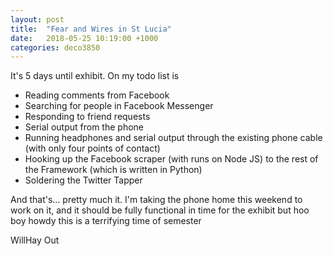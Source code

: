 ```yaml
---
layout: post
title:  "Fear and Wires in St Lucia"
date:   2018-05-25 10:19:00 +1000
categories: deco3850
---
```


It's 5 days until exhibit. On my todo list is

- Reading comments from Facebook
- Searching for people in Facebook Messenger
- Responding to friend requests
- Serial output from the phone
- Running headphones and serial output through the existing phone cable (with only four points of contact)
- Hooking up the Facebook scraper (with runs on Node JS) to the rest of the Framework (which is written in Python)
- Soldering the Twitter Tapper

And that's... pretty much it. I'm taking the phone home this weekend to work on it, and it should be fully functional in time for the exhibit but hoo boy howdy this is a terrifying time of semester

WillHay Out